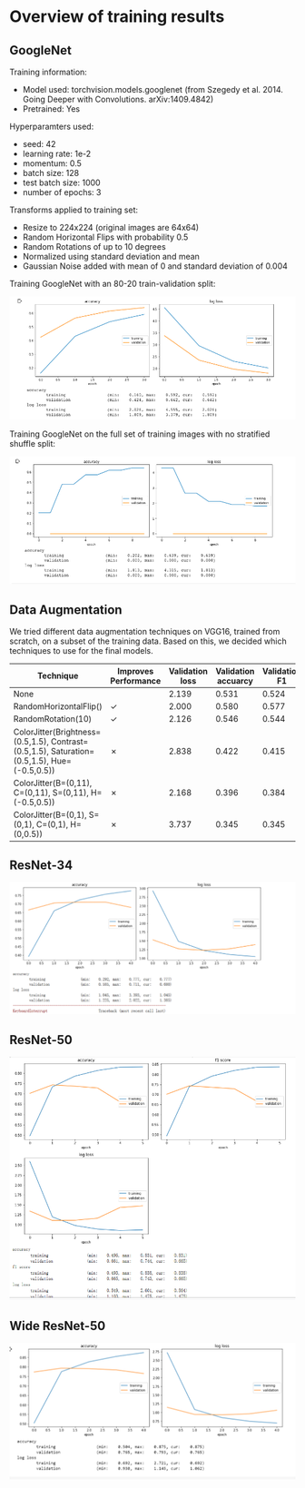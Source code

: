 # Overview of training results

## GoogleNet

Training information:
* Model used: torchvision.models.googlenet (from Szegedy et al. 2014. Going Deeper with Convolutions. arXiv:1409.4842)
* Pretrained: Yes

Hyperparamters used:

* seed: 42
* learning rate: 1e-2
* momentum: 0.5
* batch size: 128
* test batch size: 1000
* number of epochs: 3

Transforms applied to training set:
* Resize to 224x224 (original images are 64x64)
* Random Horizontal Flips with probability 0.5
* Random Rotations of up to 10 degrees
* Normalized using standard deviation and mean
* Gaussian Noise added with mean of 0 and standard deviation of 0.004

Training GoogleNet with an 80-20 train-validation split: 

![](training_plots/GoogleNet_ver2_training_plots.png)

Training GoogleNet on the full set of training images with no stratified shuffle split:

![](training_plots/GoogleNet_ver3_training_plots.png)

## Data Augmentation

We tried different data augmentation techniques on VGG16, trained from scratch, on a subset of the training data. Based on this, we decided which techniques to use for the final models.

| Technique              | Improves Performance | Validation loss | Validation accuarcy | Validation F1 |
| ---------------------- | -------------------- | ------------------- | --------------- | ------------- |                   
| None                   |                      |      2.139          | 0.531           | 0.524         | 
| RandomHorizontalFlip() | &check;              |        2.000        | 0.580           | 0.577         | 
| RandomRotation(10)     | &check;              |         2.126       |    0.546        | 0.544         |
| ColorJitter(Brightness=(0.5,1.5), Contrast=(0.5,1.5), Saturation=(0.5,1.5), Hue=(-0.5,0.5)) | &cross; | 2.838 | 0.422 | 0.415 |
| ColorJitter(B=(0,11), C=(0,11), S=(0,11), H=(-0.5,0.5)) | &cross; | 2.168 | 0.396 | 0.384 |
| ColorJitter(B=(0,1), S=(0,1), C=(0,1), H=(0,0.5)) | &cross; | 3.737 | 0.345 | 0.345 |

## ResNet-34

![](training_plots/ResNet-34.png)

## ResNet-50

![](training_plots/resnet_50.png)

## Wide ResNet-50

![](training_plots/wide_resnet50_version3.png)
